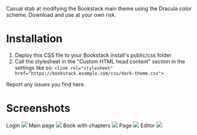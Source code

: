 Casual stab at modifying the Bookstack main theme using the Dracula color scheme.
Download and use at your own risk.

# Installation
1. Deploy this CSS file to your Bookstack install's public/css folder
2. Call the stylesheet in the "Custom HTML head content" section in the settings like so:
	`<link rel="stylesheet" href="https://bookstack.example.com/css/dark-theme.css">`

Report any issues you find here.

# Screenshots
Login
![](https://raw.githubusercontent.com/domainzero/bookstack-dark-theme/master/screenshots/stacks%20login.png)
Main page
![](https://raw.githubusercontent.com/domainzero/bookstack-dark-theme/master/screenshots/stacks%20main%20page.png)
Book with chapters
![](https://raw.githubusercontent.com/domainzero/bookstack-dark-theme/master/screenshots/stacks%20book.png)
Page
![](https://raw.githubusercontent.com/domainzero/bookstack-dark-theme/master/screenshots/stacks%20page.png)
Editor
![](https://raw.githubusercontent.com/domainzero/bookstack-dark-theme/master/screenshots/stacks%20editor.png)

